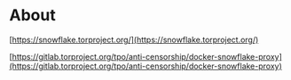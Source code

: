 # About

[https://snowflake.torproject.org/](https://snowflake.torproject.org/)

[https://gitlab.torproject.org/tpo/anti-censorship/docker-snowflake-proxy](https://gitlab.torproject.org/tpo/anti-censorship/docker-snowflake-proxy)
